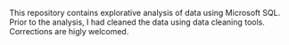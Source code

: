 This repository contains explorative analysis of data using Microsoft SQL.
Prior to the analysis, I had cleaned the data using data cleaning tools.
Corrections are higly welcomed.
